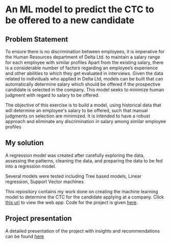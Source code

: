 # An ML model to predict the CTC to be offered to a new candidate

## **Problem Statement**
To ensure there is no discrimination between employees, it is imperative for the Human Resources
department of Delta Ltd. to maintain a salary range for each employee with similar profiles
Apart from the existing salary, there is a considerable number of factors regarding an employee’s
experience and other abilities to which they get evaluated in interviews. Given the data related to
individuals who applied in Delta Ltd, models can be built that can automatically determine salary
which should be offered if the prospective candidate is selected in the company. This model seeks to
minimize human judgment with regard to salary to be offered.

The objective of this exercise is to build a model, using historical data that will
determine an employee's salary to be offered, such that manual judgments on selection are
minimized. It is intended to have a robust approach and eliminate any discrimination in salary
among similar employee profiles

## **My solution**

A regression model was created after carefully exploring the data, assessing the patterns, cleaning the data, and preparing the data to be fed into a regression
model.

Several models were tested including Tree based models, Linear regression, Support Vector machines

This repository contains my work done on creating the machine learning model to determine the CTC for the candidate applying at a company.
Click [this url](https://yashdatascience1-predicting-salary-for-a-new-ca-app-code-zv52zi.streamlit.app/) to view the web app.
Code for the project is given [here](https://colab.research.google.com/drive/1eKlJ_lJfEAPpUJY31JBZT-QPA0xupD3u?usp=sharing).

## **Project presentation**

A detailed presentation of the project with insights and recommendations can be found [here](https://docs.google.com/presentation/d/1JloU39BDFHrICez0jn2eSzk4bMX22S0a/edit#slide=id.p1)


